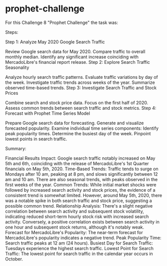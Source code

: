 # prophet-challenge
For this Challenge 8 "Prophet Challenge" the task was:

Steps:

Step 1: Analyze May 2020 Google Search Traffic

Review Google search data for May 2020.
Compare traffic to overall monthly median.
Identify any significant increase coinciding with MercadoLibre's financial report release.
Step 2: Explore Search Traffic Seasonality

Analyze hourly search traffic patterns.
Evaluate traffic variations by day of the week.
Investigate traffic trends across weeks of the year.
Summarize observed time-based trends.
Step 3: Investigate Search Traffic and Stock Prices

Combine search and stock price data.
Focus on the first half of 2020.
Assess common trends between search traffic and stock metrics.
Step 4: Forecast with Prophet Time Series Model

Prepare Google search data for forecasting.
Generate and visualize forecasted popularity.
Examine individual time series components:
Identify peak popularity times.
Determine the busiest day of the week.
Pinpoint lowest points in search traffic.


Summary:

Financial Results Impact: Google search traffic notably increased on May 5th and 6th, coinciding with the release of MercadoLibre's 1st Quarter financials on May 5th, 2020.
Time-Based Trends: Traffic tends to surge on Mondays after 10 am, peaking at 8 pm, and slows significantly between 12 am and 10 am. There are also seasonal trends, with peaks observed in the first weeks of the year.
Common Trends: While initial market shocks were followed by increased search activity and stock prices, the evidence of a consistent trend is somewhat limited. However, around May 5th, 2020, there was a notable spike in both search traffic and stock price, suggesting a possible common trend.
Relationship Analysis: There's a slight negative correlation between search activity and subsequent stock volatility, indicating reduced short-term hourly stock risk with increased search activity. Conversely, a positive correlation exists between search activity in one hour and subsequent stock returns, although it's notably weak.
Forecast for MercadoLibre's Popularity: The near-term forecast for MercadoLibre's popularity indicates a negative trend.
Peak Popularity Time: Search traffic peaks at 12 am (24 hours).
Busiest Day for Search Traffic: Tuesdays experience the highest search traffic.
Lowest Point for Search Traffic: The lowest point for search traffic in the calendar year occurs in October.

